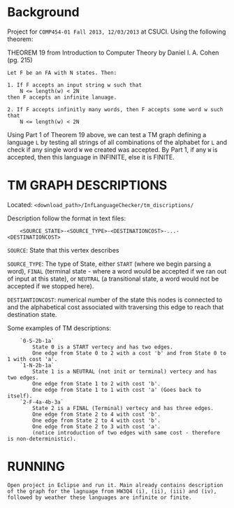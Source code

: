 
# Background 

Project for `COMP454-01 Fall 2013, 12/03/2013` at CSUCI. Using the following theorem:

THEOREM 19 from Introduction to Computer Theory by Daniel I. A. Cohen (pg. 215)

```
Let F be an FA with N states. Then:

1. If F accepts an input string w such that
    N <= length(w) < 2N
then F accepts an infinite lanuage.

2. If F accepts infinitly many words, then F accepts some word w such that
    N <= length(w) < 2N
```

Using Part 1 of Theorem 19 above, we can test a TM graph defining a language `L` by testing all strings of all combinations of the alphabet for `L` and check if any single word `W` we created was accepted. By Part 1, if any `W` is accepted, then this language in INFINITE, else it is FINITE.



# TM GRAPH DESCRIPTIONS
Located: `<download_path>/InfLanguageChecker/tm_discriptions/`
	
Description follow the format in text files: 
```
	<SOURCE_STATE>-<SOURCE_TYPE>-<DESTINATIONCOST>-...-<DESTINATIONCOST>
```	

`SOURCE`: State that this vertex describes

`SOURCE_TYPE`: The type of State, either `START` (where we begin parsing a word), `FINAL` (terminal state - where a word would be accepted if we ran out of input at this state), or `NEUTRAL` (a transitional state, a word would not be accepted if we stopped here). 

`DESTIANTIONCOST`: numerical number of the state this nodes is connected to and the alphabetical cost associated with traversing this edge to reach that destination state.

	    
Some examples of TM descriptions:
```
	`0-S-2b-1a`
	    State 0 is a START vertecy and has two edges. 
	    One edge from State 0 to 2 with a cost 'b' and from State 0 to 1 with cost 'a'.
	`1-N-2b-1a`
	    State 1 is a NEUTRAL (not init or terminal) vertecy and has two edges. 
	    One edge from State 1 to 2 with cost 'b'.
	    One edge from State 1 to 1 with cost 'a' (Goes back to itself).
	`2-F-4a-4b-3a`
	    State 2 is a FINAL (Terminal) vertecy and has three edges. 
	    One edge from State 2 to 4 with cost 'b'.
	    One edge from State 2 to 4 with cost 'b'.
	    One edge from State 2 to 3 with cost 'a'. 
	    (notice introduction of two edges with same cost - therefore is non-deterministic).
```


# RUNNING
	Open project in Eclipse and run it. Main already contains description of the graph for the lagnuage from HW3Q4 (i), (ii), (iii) and (iv), followed by weather these languages are infinite or finite.

